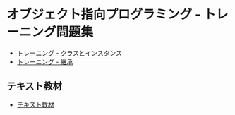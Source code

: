 # オブジェクト指向プログラミング - トレーニング問題集

* [トレーニング - クラスとインスタンス](01_class_tr.md)
* [トレーニング - 継承](02_extends_tr.md)

## テキスト教材

* [テキスト教材](../text/README.md)